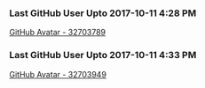 ### Last GitHub User Upto 2017-10-11 4:28 PM
[GitHub Avatar - 32703789](https://avatars2.githubusercontent.com/u/32703789)

### Last GitHub User Upto 2017-10-11 4:33 PM
[GitHub Avatar - 32703949](https://avatars2.githubusercontent.com/u/32703949)
